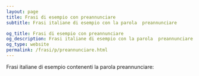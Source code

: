 ```yaml
---
layout: page
title: Frasi di esempio con preannunciare 
subtitle: Frasi italiane di esempio con la parola  preannunciare

og_title: Frasi di esempio con preannunciare 
og_description: Frasi italiane di esempio con la parola  preannunciare
og_type: website
permalink: /frasi/p/preannunciare.html
---
```


Frasi italiane di esempio contenenti la parola preannunciare:


